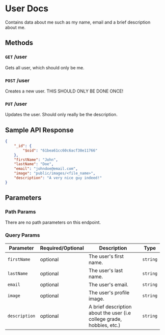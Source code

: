 # User Docs

Contains data about me such as my name, email and a brief description about me.

## Methods

### `GET` /user

Gets all user, which should only be me.

### `POST` /user

Creates a new user. THIS SHOULD ONLY BE DONE ONCE!

### `PUT` /user

Updates the user. Should only really be the description.

## Sample API Response

```json
{
    "_id": {
        "$oid": "61bea61cc60c6acf38e11766"
    },
    "firstName": "John",
    "lastName": "Doe",
    "email": "johndoe@email.com",
    "image": "public/images/<file_name>",
    "description": "A very nice guy indeed!"
}
```

## Parameters

### Path Params

There are no path parameters on this endpoint.

### Query Params

Parameter | Required/Optional | Description | Type
------ | -------- | -------- | -------- 
`firstName` | optional | The user's first name. | `string`
`lastName` | optional | The user's last name. | `string`
`email` | optional | The user's email. | `string`
`image` | optional | The user's profile image. | `string`
`description` | optional | A brief description about the user (i.e college grade, hobbies, etc.) | `string`
